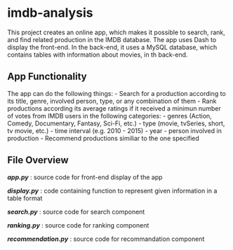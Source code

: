 # imdb-analysis

This project creates an online app, which makes it possible to search, rank, and find related production in the IMDB database. The app uses Dash to display the front-end. In the back-end, it uses a MySQL database, which contains tables with information about movies, in th back-end. 

## App Functionality

The app can do the following things:
	- Search for a production according to its title, genre, involved person, type, or any combination of them
	- Rank productions according its average ratings if it received a minimun number of votes from IMDB users in the following categories:
		- genres (Action, Comedy, Documentary, Fantasy, Sci-Fi, etc.)
		- type (movie, tvSeries, short, tv movie, etc.)
		- time interval (e.g. 2010 - 2015)
		- year
		- person involved in production 
	- Recommend productions similiar to the one specified

## File Overview

**_app.py_** :   source code for front-end display of the app

**_display.py_** :  code containing function to represent given information in a table format

**_search.py_** :  source code for search component

**_ranking.py_** :  source code for ranking component

**_recommendation.py_** :  source code for recommandation component



